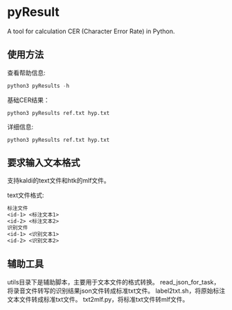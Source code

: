 # pyResult
A tool for calculation CER (Character Error Rate) in Python.

## 使用方法

查看帮助信息:
```python
python3 pyResults -h
```

基础CER结果：
```
python3 pyResults ref.txt hyp.txt
```

详细信息:
```
python3 pyResults ref.txt hyp.txt
```

## 要求输入文本格式
支持kaldi的text文件和htk的mlf文件。

text文件格式:
```txt
标注文件
<id-1> <标注文本1>
<id-2> <标注文本2>
识别文件
<id-1> <识别文本1>
<id-2> <识别文本2>
```

## 辅助工具
utils目录下是辅助脚本，主要用于文本文件的格式转换。
read_json_for_task，将录音文件转写的识别结果json文件转成标准txt文件。
label2txt.sh，将原始标注文本文件转成标准txt文件。
txt2mlf.py，将标准txt文件转mlf文件。
